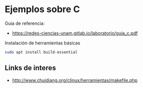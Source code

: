 # Ejemplos sobre C

Guia de referencia:
+ https://redes-ciencias-unam.gitlab.io/laboratorio/guia_c.pdf

Instalación de herramientas básicas
```bash
sudo apt install build-essential
```

## Links de interes
+ http://www.chuidiang.org/clinux/herramientas/makefile.php